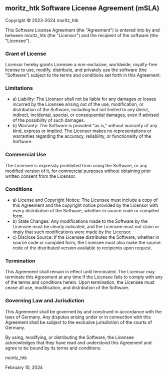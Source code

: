 ## moritz_htk Software License Agreement (mSLA)

Copyright © 2023-2024 moritz_htk

This Software License Agreement (the "Agreement") is entered into by and between moritz_htk (the "Licensor") and the recipient of the software (the "Licensee").

### Grant of License
Licensor hereby grants Licensee a non-exclusive, worldwide, royalty-free license to use, modify, distribute, and privately use the software (the "Software") subject to the terms and conditions set forth in this Agreement.

### Limitations
- a) Liability: The Licensor shall not be liable for any damages or losses incurred by the Licensee arising out of the use, modification, or distribution of the Software, including but not limited to any direct, indirect, incidental, special, or consequential damages, even if advised of the possibility of such damages.
- b) Warranty: The Software is provided "as is," without warranty of any kind, express or implied. The Licensor makes no representations or warranties regarding the accuracy, reliability, or functionality of the Software.

### Commercial Use
The Licensee is expressly prohibited from using the Software, or any modified version of it, for commercial purposes without obtaining prior written consent from the Licensor.

### Conditions
- a) License and Copyright Notice: The Licensee must include a copy of this Agreement and the copyright notice provided by the Licensor with every distribution of the Software, whether in source code or compiled form.
- b) State Changes: Any modifications made to the Software by the Licensee must be clearly indicated, and the Licensee must not claim or imply that such modifications were made by the Licensor.
- c) Disclose Source: If the Licensee distributes the Software, whether in source code or compiled form, the Licensee must also make the source code of the distributed version available to recipients upon request.

### Termination
This Agreement shall remain in effect until terminated. The Licensor may terminate this Agreement at any time if the Licensee fails to comply with any of the terms and conditions herein. Upon termination, the Licensee must cease all use, modification, and distribution of the Software.

### Governing Law and Jurisdiction
This Agreement shall be governed by and construed in accordance with the laws of Germany. Any disputes arising under or in connection with this Agreement shall be subject to the exclusive jurisdiction of the courts of Germany.

By using, modifying, or distributing the Software, the Licensee acknowledges that they have read and understood this Agreement and agree to be bound by its terms and conditions.

moritz_htk

February 10, 2024